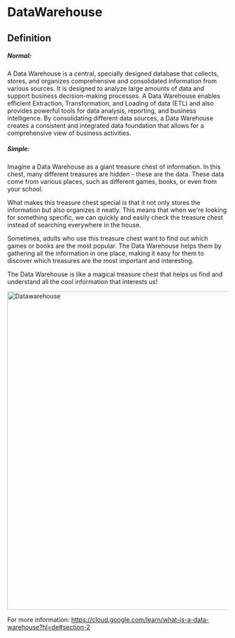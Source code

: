 # DataWarehouse

## Definition
##### Normal:
A Data Warehouse is a central, specially designed database that collects, stores, and organizes comprehensive and consolidated information from various sources. It is designed to analyze large amounts of data and support business decision-making processes. A Data Warehouse enables efficient Extraction, Transformation, and Loading of data (ETL) and also provides powerful tools for data analysis, reporting, and business intelligence. By consolidating different data sources, a Data Warehouse creates a consistent and integrated data foundation that allows for a comprehensive view of business activities.

##### Simple:
Imagine a Data Warehouse as a giant treasure chest of information. In this chest, many different treasures are hidden - these are the data. These data come from various places, such as different games, books, or even from your school.

What makes this treasure chest special is that it not only stores the information but also organizes it neatly. This means that when we're looking for something specific, we can quickly and easily check the treasure chest instead of searching everywhere in the house.

Sometimes, adults who use this treasure chest want to find out which games or books are the most popular. The Data Warehouse helps them by gathering all the information in one place, making it easy for them to discover which treasures are the most important and interesting.

The Data Warehouse is like a magical treasure chest that helps us find and understand all the cool information that interests us!

<img width="728" alt="Datawarehouse" src="https://github.com/health-io/2023-6a/assets/101985205/ea0668f5-6ae4-48c7-92cf-b895623e67a4">


For more information: https://cloud.google.com/learn/what-is-a-data-warehouse?hl=de#section-2
